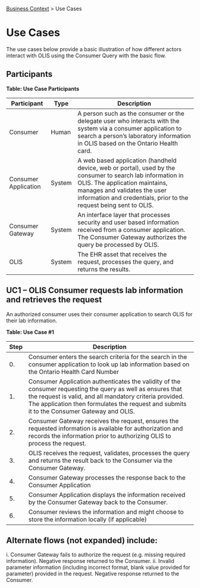<p id="breadcrumb">

[Business Context](https://simplifier.net/guide/OntarioLaboratoriesInformationSystemConsumerQuery/BusinessContext) > Use Cases

</p>


# Use Cases

The use cases below provide a basic illustration of how different actors interact with OLIS using the Consumer Query with the basic flow.
## Participants

**Table: Use Case Participants**


| Participant          | Type   | Description                                                                                                                                                                                                                                       |
|----------------------|--------|---------------------------------------------------------------------------------------------------------------------------------------------------------------------------------------------------------------------------------------------------|
| Consumer             | Human  | A person such as the consumer or the delegate user who interacts with the system via a consumer application to search a person’s laboratory information in OLIS based on the Ontario Health card.                                                 |
| Consumer Application | System | A web based application (handheld device, web or portal), used by the consumer to search lab information in OLIS. The application maintains, manages and validates the user information and credentials, prior to the request being sent to OLIS. |
| Consumer Gateway     | System | An interface layer that processes security and user based information received from a consumer application. The Consumer Gateway authorizes the query be processed by OLIS.                                                                       |
| OLIS                 | System | The EHR asset that receives the request, processes the query, and returns the results.                                                |

## UC1 – OLIS Consumer requests lab information and retrieves the request

An authorized consumer uses their consumer application to search OLIS for their lab information.

**Table: Use Case #1**


| Step | Description                                                                                                                                                                                                                                                          |
|------|----------------------------------------------------------------------------------------------------------------------------------------------------------------------------------------------------------------------------------------------------------------------|
| 0.   | Consumer enters the search criteria for the search in the consumer application to look up lab information based on the Ontario Health Card Number                                                                                                                    |
| 1.   | Consumer Application authenticates the validity of the consumer requesting the query as well as ensures that the request is valid, and all mandatory criteria provided. The application then formulates the request and submits it to the Consumer Gateway and OLIS. |
| 2.   | Consumer Gateway receives the request, ensures the requested information is available for authorization and records the information prior to authorizing OLIS to process the request.                                                                                |
| 3.   | OLIS receives the request, validates, processes the query and returns the result back to the Consumer via the Consumer Gateway.                                                                                                                                      |
| 4.   | Consumer Gateway processes the response back to the Consumer Application                                                                                                                                                                                             |
| 5.   | Consumer Application displays the information received by the Consumer Gateway back to the Consumer.                                                                                                                                                                 |
| 6.   | Consumer reviews the information and might choose to store the information locally (if applicable)                                                                                                                                                                   |

## Alternate flows (not expanded) include:

i. Consumer Gateway fails to authorize the request (e.g. missing required information). Negative response returned to the Consumer.
ii. Invalid parameter information (including incorrect format, blank value provided for parameter) provided in the request. Negative response returned to the Consumer.



